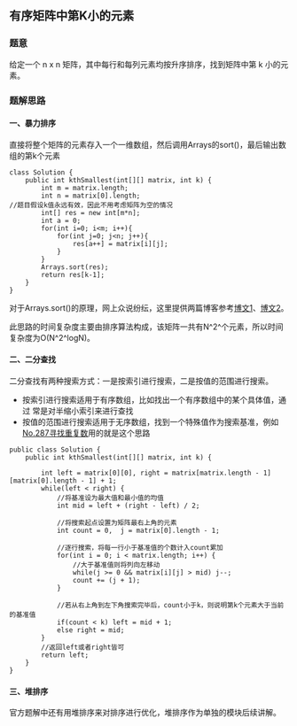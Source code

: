 ## 有序矩阵中第K小的元素

### 题意
给定一个 n x n 矩阵，其中每行和每列元素均按升序排序，找到矩阵中第 k 小的元素。
### 题解思路
#### 一、暴力排序
直接将整个矩阵的元素存入一个一维数组，然后调用Arrays的sort()，最后输出数组的第k个元素
```
class Solution {
    public int kthSmallest(int[][] matrix, int k) {
        int m = matrix.length;        
        int n = matrix[0].length;
//题目假设k值永远有效，因此不用考虑矩阵为空的情况
        int[] res = new int[m*n];
        int a = 0;
        for(int i=0; i<m; i++){
            for(int j=0; j<n; j++){
                res[a++] = matrix[i][j];
            }
        }
        Arrays.sort(res);
        return res[k-1];
    }
}
```
对于Arrays.sort()的原理，网上众说纷纭，这里提供两篇博客参考[博文1](https://www.cnblogs.com/baichunyu/p/11935995.html)、[博文2](https://blog.csdn.net/zhupanlinch/article/details/104832542?utm_medium=distribute.pc_relevant.none-task-blog-BlogCommendFromMachineLearnPai2-2.nonecase&depth_1-utm_source=distribute.pc_relevant.none-task-blog-BlogCommendFromMachineLearnPai2-2.nonecase)。


此思路的时间复杂度主要由排序算法构成，该矩阵一共有N^2^个元素，所以时间复杂度为O(N^2^logN)。

#### 二、二分查找
二分查找有两种搜索方式：一是按索引进行搜索，二是按值的范围进行搜索。
- 按索引进行搜索适用于有序数组，比如找出一个有序数组中的某个具体值，通过
常是对半缩小索引来进行查找
- 按值的范围进行搜索适用于无序数组，找到一个特殊值作为搜索基准，例如[No.287寻找重复数](https://leetcode-cn.com/problems/find-the-duplicate-number/)用的就是这个思路

```
public class Solution {
    public int kthSmallest(int[][] matrix, int k) {

        int left = matrix[0][0], right = matrix[matrix.length - 1][matrix[0].length - 1] + 1;
        while(left < right) {
            //将基准设为最大值和最小值的均值
            int mid = left + (right - left) / 2;

            //将搜索起点设置为矩阵最右上角的元素
            int count = 0,  j = matrix[0].length - 1;

            //逐行搜索，将每一行小于基准值的个数计入count累加
            for(int i = 0; i < matrix.length; i++) {
                //大于基准值则将列向左移动
                while(j >= 0 && matrix[i][j] > mid) j--;
                count += (j + 1);
            }

            //若从右上角到左下角搜索完毕后，count小于k，则说明第k个元素大于当前的基准值
            if(count < k) left = mid + 1;
            else right = mid;
        }
        //返回left或者right皆可
        return left;
    }
}
```

#### 三、堆排序
官方题解中还有用堆排序来对排序进行优化，堆排序作为单独的模块后续讲解。

